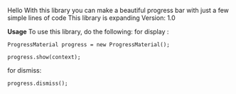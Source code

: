 Hello
With this library you can make a beautiful progress bar with just a few simple lines of code
This library is expanding
Version: 1.0

<b>Usage</b>
To use this library, do the following:
for display :

`ProgressMaterial progress = new ProgressMaterial();`

`progress.show(context);`

for dismiss:

`progress.dismiss();`
